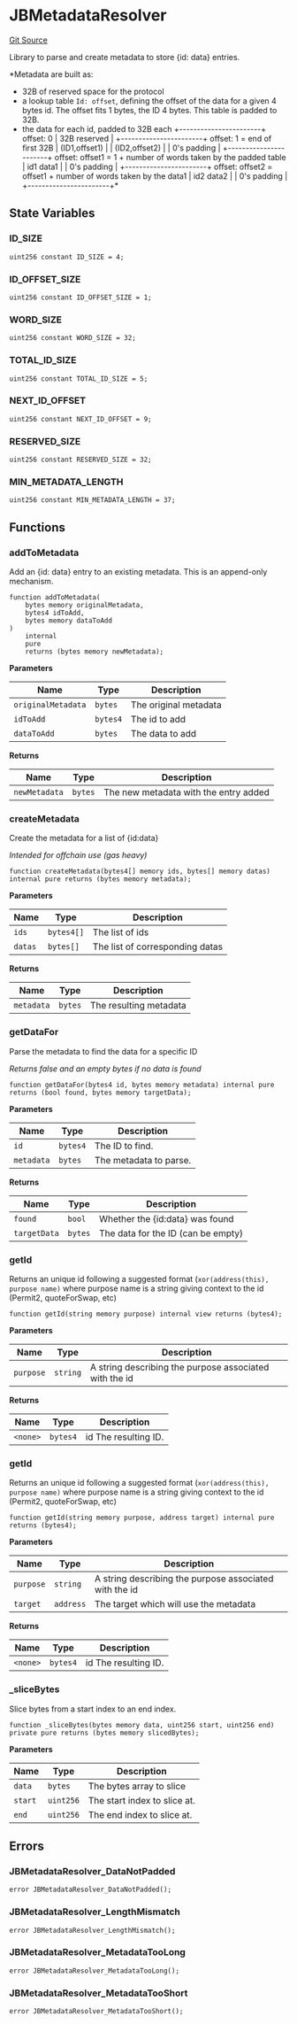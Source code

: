 # JBMetadataResolver
[Git Source](https://github.com/Bananapus/nana-core/blob/2998dca2fbd2658e2c8791d6dc8348147d69e28e/src/libraries/JBMetadataResolver.sol)

Library to parse and create metadata to store \{id: data\} entries.

*Metadata are built as:
- 32B of reserved space for the protocol
- a lookup table `Id: offset`, defining the offset of the data for a given 4 bytes id.
The offset fits 1 bytes, the ID 4 bytes. This table is padded to 32B.
- the data for each id, padded to 32B each
+-----------------------+ offset: 0
| 32B reserved          |
+-----------------------+ offset: 1 = end of first 32B
|      (ID1,offset1)    |
|      (ID2,offset2)    |
|       0's padding     |
+-----------------------+ offset: offset1 = 1 + number of words taken by the padded table
|       id1 data1       |
| 0's padding           |
+-----------------------+ offset: offset2 = offset1 + number of words taken by the data1
|       id2 data2       |
| 0's padding           |
+-----------------------+*


## State Variables
### ID_SIZE

```solidity
uint256 constant ID_SIZE = 4;
```


### ID_OFFSET_SIZE

```solidity
uint256 constant ID_OFFSET_SIZE = 1;
```


### WORD_SIZE

```solidity
uint256 constant WORD_SIZE = 32;
```


### TOTAL_ID_SIZE

```solidity
uint256 constant TOTAL_ID_SIZE = 5;
```


### NEXT_ID_OFFSET

```solidity
uint256 constant NEXT_ID_OFFSET = 9;
```


### RESERVED_SIZE

```solidity
uint256 constant RESERVED_SIZE = 32;
```


### MIN_METADATA_LENGTH

```solidity
uint256 constant MIN_METADATA_LENGTH = 37;
```


## Functions
### addToMetadata

Add an \{id: data\} entry to an existing metadata. This is an append-only mechanism.


```solidity
function addToMetadata(
    bytes memory originalMetadata,
    bytes4 idToAdd,
    bytes memory dataToAdd
)
    internal
    pure
    returns (bytes memory newMetadata);
```
**Parameters**

|Name|Type|Description|
|----|----|-----------|
|`originalMetadata`|`bytes`|The original metadata|
|`idToAdd`|`bytes4`|The id to add|
|`dataToAdd`|`bytes`|The data to add|

**Returns**

|Name|Type|Description|
|----|----|-----------|
|`newMetadata`|`bytes`|The new metadata with the entry added|


### createMetadata

Create the metadata for a list of \{id:data\}

*Intended for offchain use (gas heavy)*


```solidity
function createMetadata(bytes4[] memory ids, bytes[] memory datas) internal pure returns (bytes memory metadata);
```
**Parameters**

|Name|Type|Description|
|----|----|-----------|
|`ids`|`bytes4[]`|The list of ids|
|`datas`|`bytes[]`|The list of corresponding datas|

**Returns**

|Name|Type|Description|
|----|----|-----------|
|`metadata`|`bytes`|The resulting metadata|


### getDataFor

Parse the metadata to find the data for a specific ID

*Returns false and an empty bytes if no data is found*


```solidity
function getDataFor(bytes4 id, bytes memory metadata) internal pure returns (bool found, bytes memory targetData);
```
**Parameters**

|Name|Type|Description|
|----|----|-----------|
|`id`|`bytes4`|The ID to find.|
|`metadata`|`bytes`|The metadata to parse.|

**Returns**

|Name|Type|Description|
|----|----|-----------|
|`found`|`bool`|Whether the \{id:data\} was found|
|`targetData`|`bytes`|The data for the ID (can be empty)|


### getId

Returns an unique id following a suggested format (`xor(address(this), purpose name)` where purpose name
is a string giving context to the id (Permit2, quoteForSwap, etc)


```solidity
function getId(string memory purpose) internal view returns (bytes4);
```
**Parameters**

|Name|Type|Description|
|----|----|-----------|
|`purpose`|`string`|A string describing the purpose associated with the id|

**Returns**

|Name|Type|Description|
|----|----|-----------|
|`<none>`|`bytes4`|id The resulting ID.|


### getId

Returns an unique id following a suggested format (`xor(address(this), purpose name)` where purpose name
is a string giving context to the id (Permit2, quoteForSwap, etc)


```solidity
function getId(string memory purpose, address target) internal pure returns (bytes4);
```
**Parameters**

|Name|Type|Description|
|----|----|-----------|
|`purpose`|`string`|A string describing the purpose associated with the id|
|`target`|`address`|The target which will use the metadata|

**Returns**

|Name|Type|Description|
|----|----|-----------|
|`<none>`|`bytes4`|id The resulting ID.|


### _sliceBytes

Slice bytes from a start index to an end index.


```solidity
function _sliceBytes(bytes memory data, uint256 start, uint256 end) private pure returns (bytes memory slicedBytes);
```
**Parameters**

|Name|Type|Description|
|----|----|-----------|
|`data`|`bytes`|The bytes array to slice|
|`start`|`uint256`|The start index to slice at.|
|`end`|`uint256`|The end index to slice at.|


## Errors
### JBMetadataResolver_DataNotPadded

```solidity
error JBMetadataResolver_DataNotPadded();
```

### JBMetadataResolver_LengthMismatch

```solidity
error JBMetadataResolver_LengthMismatch();
```

### JBMetadataResolver_MetadataTooLong

```solidity
error JBMetadataResolver_MetadataTooLong();
```

### JBMetadataResolver_MetadataTooShort

```solidity
error JBMetadataResolver_MetadataTooShort();
```

